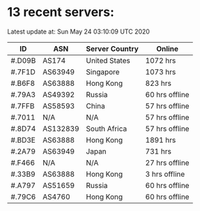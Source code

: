 # 13 recent servers:

Latest update at: Sun May 24 03:10:09 UTC 2020

| ID | ASN | Server Country | Online |
| -- | --- | -------------- | ------ |
| #.D09B | AS174 | United States | 1072 hrs |
| #.7F1D | AS63949 | Singapore | 1073 hrs |
| #.B6F8 | AS63888 | Hong Kong | 823 hrs |
| #.79A3 | AS49392 | Russia | 60 hrs offline |
| #.7FFB | AS58593 | China | 57 hrs offline |
| #.7011 | N/A | N/A | 57 hrs offline |
| #.8D74 | AS132839 | South Africa | 57 hrs offline |
| #.BD3E | AS63888 | Hong Kong | 1891 hrs |
| #.2A79 | AS63949 | Japan | 731 hrs |
| #.F466 | N/A | N/A | 27 hrs offline |
| #.33B9 | AS63888 | Hong Kong | 3 hrs offline |
| #.A797 | AS51659 | Russia | 60 hrs offline |
| #.79C6 | AS4760 | Hong Kong | 60 hrs offline |

